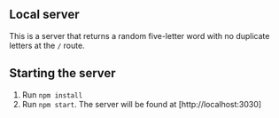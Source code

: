 ## Local server

This is a server that returns a random five-letter word with no duplicate letters at the `/` route.

## Starting the server

1. Run `npm install`
2. Run `npm start`. The server will be found at [http://localhost:3030]
